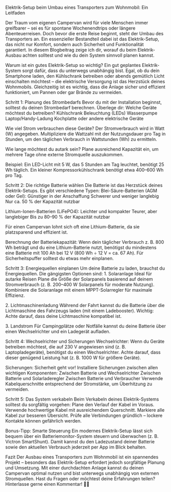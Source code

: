 Elektrik-Setup beim Umbau eines Transporters zum Wohnmobil: Ein Leitfaden

Der Traum vom eigenen Campervan wird für viele Menschen immer greifbarer – sei es für spontane Wochenendtrips oder längere Abenteuerreisen. Doch bevor die erste Reise beginnt, steht der Umbau des Transporters an. Ein essenzieller Bestandteil dabei ist das Elektrik-Setup, das nicht nur Komfort, sondern auch Sicherheit und Funktionalität garantiert. In diesem Blogbeitrag zeige ich dir, worauf du beim Elektrik-Ausbau achten solltest und wie du dein System sinnvoll planen kannst.

Warum ist ein gutes Elektrik-Setup so wichtig?
Ein gut geplantes Elektrik-System sorgt dafür, dass du unterwegs unabhängig bist. Egal, ob du dein Smartphone laden, den Kühlschrank betreiben oder abends gemütlich Licht einschalten möchtest – die elektrische Versorgung ist das Herzstück deines Wohnmobils. Gleichzeitig ist es wichtig, dass die Anlage sicher und effizient funktioniert, um Pannen oder gar Brände zu vermeiden.

Schritt 1: Planung des Strombedarfs
Bevor du mit der Installation beginnst, solltest du deinen Strombedarf berechnen. Überlege dir:
Welche Geräte möchtest du betreiben?
Kühlschrank
Beleuchtung (LEDs)
Wasserpumpe
Laptop/Handy-Ladung
Kochplatte oder andere elektrische Geräte

Wie viel Strom verbrauchen diese Geräte?
Der Stromverbrauch wird in Watt (W) angegeben. Multipliziere die Wattzahl mit der Nutzungsdauer pro Tag in Stunden, um den täglichen Verbrauch in Wattstunden (Wh) zu ermitteln.

Wie lange möchtest du autark sein?
Plane ausreichend Kapazität ein, um mehrere Tage ohne externe Stromquelle auszukommen.

Beispiel:
Ein LED-Licht mit 5 W, das 5 Stunden am Tag leuchtet, benötigt 25 Wh täglich. Ein kleiner Kompressorkühlschrank benötigt etwa 400–600 Wh pro Tag.

Schritt 2: Die richtige Batterie wählen
Die Batterie ist das Herzstück deines Elektrik-Setups. Es gibt verschiedene Typen:
Blei-Säure-Batterien (AGM oder Gel):
Günstiger in der Anschaffung
Schwerer und weniger langlebig
Nur ca. 50 % der Kapazität nutzbar

Lithium-Ionen-Batterien (LiFePO4):
Leichter und kompakter
Teurer, aber langlebiger
Bis zu 80–90 % der Kapazität nutzbar

Für einen Campervan lohnt sich oft eine Lithium-Batterie, da sie platzsparend und effizient ist.

Berechnung der Batteriekapazität:
Wenn dein täglicher Verbrauch z. B. 800 Wh beträgt und du eine Lithium-Batterie nutzt, benötigst du mindestens eine Batterie mit 100 Ah bei 12 V (800 Wh ÷ 12 V = ca. 67 Ah). Für Sicherheitspuffer solltest du etwas mehr einplanen.

Schritt 3: Energiequellen einplanen
Um deine Batterie zu laden, brauchst du Energiequellen. Die gängigsten Optionen sind:
1. Solaranlage
Ideal für autarke Reisen
Plane die Größe der Solarpanels basierend auf deinem Stromverbrauch (z. B. 200–400 W Solarpanels für moderate Nutzung).
Kombiniere die Solaranlage mit einem MPPT-Solarregler für maximale Effizienz.

2. Lichtmaschinenladung
Während der Fahrt kannst du die Batterie über die Lichtmaschine des Fahrzeugs laden (mit einem Ladebooster).
Wichtig: Achte darauf, dass deine Lichtmaschine kompatibel ist.

3. Landstrom
Für Campingplätze oder Notfälle kannst du deine Batterie über einen Wechselrichter und ein Ladegerät aufladen.

Schritt 4: Wechselrichter und Sicherungen
Wechselrichter:
Wenn du Geräte betreiben möchtest, die auf 230 V angewiesen sind (z. B. Laptopladegeräte), benötigst du einen Wechselrichter. Achte darauf, dass dieser genügend Leistung hat (z. B. 1000 W für größere Geräte).

Sicherungen:
Sicherheit geht vor! Installiere Sicherungen zwischen allen wichtigen Komponenten:
Zwischen Batterie und Wechselrichter
Zwischen Batterie und Solarladeregler
Zwischen Batterie und Verbraucher
Verwende Kabelquerschnitte entsprechend der Stromstärke, um Überhitzung zu vermeiden.

Schritt 5: Das System verkabeln
Beim Verkabeln deines Elektrik-Systems solltest du sorgfältig vorgehen:
Plane den Verlauf der Kabel im Voraus.
Verwende hochwertige Kabel mit ausreichendem Querschnitt.
Markiere alle Kabel zur besseren Übersicht.
Prüfe alle Verbindungen gründlich – lockere Kontakte können gefährlich werden.

Bonus-Tipp: Smarte Steuerung
Ein modernes Elektrik-Setup lässt sich bequem über ein Batteriemonitor-System steuern und überwachen (z. B. Victron SmartShunt). Damit kannst du den Ladezustand deiner Batterie sowie den aktuellen Verbrauch jederzeit per App im Blick behalten.

Fazit
Der Ausbau eines Transporters zum Wohnmobil ist ein spannendes Projekt – besonders das Elektrik-Setup erfordert jedoch sorgfältige Planung und Umsetzung. Mit einer durchdachten Anlage kannst du deinen Campervan optimal nutzen und bist unterwegs unabhängig von externen Stromquellen.
Hast du Fragen oder möchtest deine Erfahrungen teilen? Hinterlasse gerne einen Kommentar! 🚐✨
